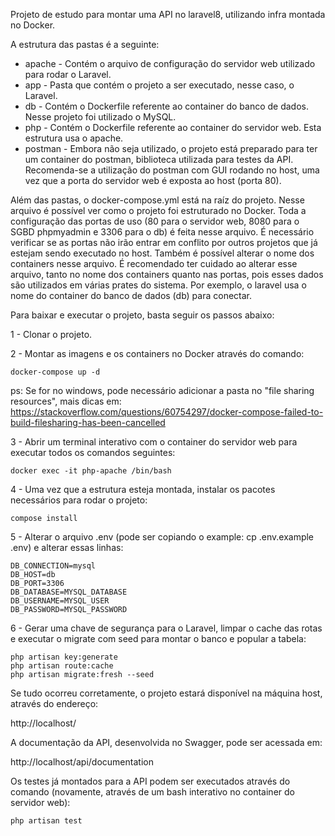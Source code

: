 Projeto de estudo para montar uma API no laravel8, utilizando infra montada no Docker.

A estrutura das pastas é a seguinte:

- apache - Contém o arquivo de configuração do servidor web utilizado para rodar o Laravel.
- app - Pasta que contém o projeto a ser executado, nesse caso, o Laravel.
- db - Contém o Dockerfile referente ao container do banco de dados. Nesse projeto foi utilizado o MySQL.
- php - Contém o Dockerfile referente ao container do servidor web. Esta estrutura usa o apache.
- postman - Embora não seja utilizado, o projeto está preparado para ter um container do postman, biblioteca utilizada para testes da API. Recomenda-se a utilização do postman com GUI rodando no host, uma vez que a porta do servidor web é exposta ao host (porta 80).

Além das pastas, o docker-compose.yml está na raíz do projeto. Nesse arquivo é possível ver como o projeto foi estruturado no Docker. Toda a configuração das portas de uso (80 para o servidor web, 8080 para o SGBD phpmyadmin e 3306 para o db) é feita nesse arquivo. É necessário verificar se as portas não irão entrar em conflito por outros projetos que já estejam sendo executado no host. Também é possível alterar o nome dos containers nesse arquivo. É recomendado ter cuidado ao alterar esse arquivo, tanto no nome dos containers quanto nas portas, pois esses dados são utilizados em várias prates do sistema. Por exemplo, o laravel usa o nome do container do banco de dados (db) para conectar.

Para baixar e executar o projeto, basta seguir os passos abaixo:

1 - Clonar o projeto.

2 - Montar as imagens e os containers no Docker através do comando:

```
docker-compose up -d
```

ps: Se for no windows, pode necessário adicionar a pasta no "file sharing resources", mais dicas em: https://stackoverflow.com/questions/60754297/docker-compose-failed-to-build-filesharing-has-been-cancelled

3 - Abrir um terminal interativo com o container do servidor web para executar todos os comandos seguintes:

```
docker exec -it php-apache /bin/bash
```

4 - Uma vez que a estrutura esteja montada, instalar os pacotes necessários para rodar o projeto:

```
compose install
```

5 - Alterar o arquivo .env (pode ser copiando o example: cp .env.example .env) e alterar essas linhas:

```
DB_CONNECTION=mysql
DB_HOST=db
DB_PORT=3306
DB_DATABASE=MYSQL_DATABASE
DB_USERNAME=MYSQL_USER
DB_PASSWORD=MYSQL_PASSWORD
```

6 - Gerar uma chave de segurança para o Laravel, limpar o cache das rotas e executar o migrate com seed para montar o banco e popular a tabela:

```
php artisan key:generate
php artisan route:cache
php artisan migrate:fresh --seed
```

Se tudo ocorreu corretamente, o projeto estará disponível na máquina host, através do endereço:

http://localhost/

A documentação da API, desenvolvida no Swagger, pode ser acessada em:

http://localhost/api/documentation

Os testes já montados para a API podem ser executados através do comando (novamente, através de um bash interativo no container do servidor web):
```
php artisan test
```
